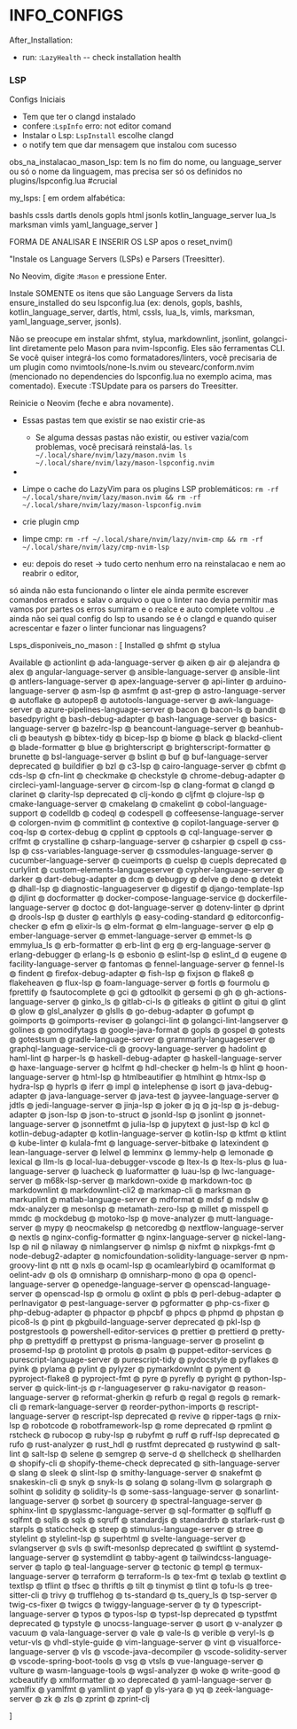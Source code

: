 # INFO_CONFIGS

After_Installation:
- run: :`LazyHealth` -- check installation health


### LSP
Configs Iniciais
- Tem que ter o clangd instalado
- confere :`LspInfo` erro: not editor comand
- Instalar o Lsp: `LspInstall` escolhe clangd 
- o notify tem que dar mensagem que instalou com sucesso 

obs_na_instalacao_mason_lsp: tem ls no fim do nome, ou language_server ou só o nome da linguagem, mas precisa ser só os definidos no plugins/lspconfig.lua #crucial

my_lsps: [
  em ordem alfabética:

bashls
cssls
dartls
denols
gopls
html
jsonls
kotlin_language_server
lua_ls
marksman
vimls
yaml_language_server
]

FORMA DE ANALISAR E INSERIR OS LSP
apos o reset_nvim()

"Instale os Language Servers (LSPs) e Parsers (Treesitter).

No Neovim, digite :`Mason` e pressione Enter.

Instale SOMENTE os itens que são Language Servers da lista ensure_installed do seu lspconfig.lua 
(ex: denols, gopls, bashls, kotlin_language_server, dartls, html, cssls, lua_ls, vimls, marksman, yaml_language_server, jsonls).

Não se preocupe em instalar shfmt, stylua, markdownlint, jsonlint, golangci-lint diretamente pelo Mason para nvim-lspconfig. Eles são ferramentas CLI. Se você quiser integrá-los como formatadores/linters, você precisaria de um plugin como nvimtools/none-ls.nvim ou stevearc/conform.nvim (mencionado no dependencies do lspconfig.lua no exemplo acima, mas comentado).
Execute :TSUpdate para os parsers do Treesitter.

Reinicie o Neovim (feche e abra novamente).


- Essas pastas tem que existir se nao existir crie-as
  - Se alguma dessas pastas não existir, ou estiver vazia/com problemas, você precisará reinstalá-las.
`
ls ~/.local/share/nvim/lazy/mason.nvim
ls ~/.local/share/nvim/lazy/mason-lspconfig.nvim
` 
- 
- Limpe o cache do LazyVim para os plugins LSP problemáticos:
`
rm -rf ~/.local/share/nvim/lazy/mason.nvim && rm -rf ~/.local/share/nvim/lazy/mason-lspconfig.nvim
`
- crie plugin cmp
- limpe cmp: `rm -rf ~/.local/share/nvim/lazy/nvim-cmp && rm -rf ~/.local/share/nvim/lazy/cmp-nvim-lsp`

- eu: depois do reset -> tudo certo nenhum erro na reinstalacao e nem ao reabrir o editor,

só ainda não esta funcionando o linter ele ainda permite escrever comandos errados e salav o arquivo o que o linter nao devia permitir mas vamos por partes os erros sumiram e o realce e auto complete voltou ..e ainda não sei qual config do lsp to usando se é o clangd  e quando quiser acrescentar e fazer o linter funcionar nas linguagens? 

Lsps_disponiveis_no_mason : [
  Installed
    ◍ shfmt
    ◍ stylua

  Available
    ◍ actionlint
    ◍ ada-language-server
    ◍ aiken
    ◍ air
    ◍ alejandra
    ◍ alex
    ◍ angular-language-server
    ◍ ansible-language-server
    ◍ ansible-lint
    ◍ antlers-language-server
    ◍ apex-language-server
    ◍ api-linter
    ◍ arduino-language-server
    ◍ asm-lsp
    ◍ asmfmt
    ◍ ast-grep
    ◍ astro-language-server
    ◍ autoflake
    ◍ autopep8
    ◍ autotools-language-server
    ◍ awk-language-server
    ◍ azure-pipelines-language-server
    ◍ bacon
    ◍ bacon-ls
    ◍ bandit
    ◍ basedpyright
    ◍ bash-debug-adapter
    ◍ bash-language-server
    ◍ basics-language-server
    ◍ bazelrc-lsp
    ◍ beancount-language-server
    ◍ beanhub-cli
    ◍ beautysh
    ◍ bibtex-tidy
    ◍ bicep-lsp
    ◍ biome
    ◍ black
    ◍ blackd-client
    ◍ blade-formatter
    ◍ blue
    ◍ brighterscript
    ◍ brighterscript-formatter
    ◍ brunette
    ◍ bsl-language-server
    ◍ bslint
    ◍ buf
    ◍ buf-language-server deprecated
    ◍ buildifier
    ◍ bzl
    ◍ c3-lsp
    ◍ cairo-language-server
    ◍ cbfmt
    ◍ cds-lsp
    ◍ cfn-lint
    ◍ checkmake
    ◍ checkstyle
    ◍ chrome-debug-adapter
    ◍ circleci-yaml-language-server
    ◍ circom-lsp
    ◍ clang-format
    ◍ clangd
    ◍ clarinet
    ◍ clarity-lsp deprecated
    ◍ clj-kondo
    ◍ cljfmt
    ◍ clojure-lsp
    ◍ cmake-language-server
    ◍ cmakelang
    ◍ cmakelint
    ◍ cobol-language-support
    ◍ codelldb
    ◍ codeql
    ◍ codespell
    ◍ coffeesense-language-server
    ◍ colorgen-nvim
    ◍ commitlint
    ◍ contextive
    ◍ copilot-language-server
    ◍ coq-lsp
    ◍ cortex-debug
    ◍ cpplint
    ◍ cpptools
    ◍ cql-language-server
    ◍ crlfmt
    ◍ crystalline
    ◍ csharp-language-server
    ◍ csharpier
    ◍ cspell
    ◍ css-lsp
    ◍ css-variables-language-server
    ◍ cssmodules-language-server
    ◍ cucumber-language-server
    ◍ cueimports
    ◍ cuelsp
    ◍ cuepls deprecated
    ◍ curlylint
    ◍ custom-elements-languageserver
    ◍ cypher-language-server
    ◍ darker
    ◍ dart-debug-adapter
    ◍ dcm
    ◍ debugpy
    ◍ delve
    ◍ deno
    ◍ detekt
    ◍ dhall-lsp
    ◍ diagnostic-languageserver
    ◍ digestif
    ◍ django-template-lsp
    ◍ djlint
    ◍ docformatter
    ◍ docker-compose-language-service
    ◍ dockerfile-language-server
    ◍ doctoc
    ◍ dot-language-server
    ◍ dotenv-linter
    ◍ dprint
    ◍ drools-lsp
    ◍ duster
    ◍ earthlyls
    ◍ easy-coding-standard
    ◍ editorconfig-checker
    ◍ efm
    ◍ elixir-ls
    ◍ elm-format
    ◍ elm-language-server
    ◍ elp
    ◍ ember-language-server
    ◍ emmet-language-server
    ◍ emmet-ls
    ◍ emmylua_ls
    ◍ erb-formatter
    ◍ erb-lint
    ◍ erg
    ◍ erg-language-server
    ◍ erlang-debugger
    ◍ erlang-ls
    ◍ esbonio
    ◍ eslint-lsp
    ◍ eslint_d
    ◍ eugene
    ◍ facility-language-server
    ◍ fantomas
    ◍ fennel-language-server
    ◍ fennel-ls
    ◍ findent
    ◍ firefox-debug-adapter
    ◍ fish-lsp
    ◍ fixjson
    ◍ flake8
    ◍ flakeheaven
    ◍ flux-lsp
    ◍ foam-language-server
    ◍ fortls
    ◍ fourmolu
    ◍ fprettify
    ◍ fsautocomplete
    ◍ gci
    ◍ gdtoolkit
    ◍ gersemi
    ◍ gh
    ◍ gh-actions-language-server
    ◍ ginko_ls
    ◍ gitlab-ci-ls
    ◍ gitleaks
    ◍ gitlint
    ◍ gitui
    ◍ glint
    ◍ glow
    ◍ glsl_analyzer
    ◍ glslls
    ◍ go-debug-adapter
    ◍ gofumpt
    ◍ goimports
    ◍ goimports-reviser
    ◍ golangci-lint
    ◍ golangci-lint-langserver
    ◍ golines
    ◍ gomodifytags
    ◍ google-java-format
    ◍ gopls
    ◍ gospel
    ◍ gotests
    ◍ gotestsum
    ◍ gradle-language-server
    ◍ grammarly-languageserver
    ◍ graphql-language-service-cli
    ◍ groovy-language-server
    ◍ hadolint
    ◍ haml-lint
    ◍ harper-ls
    ◍ haskell-debug-adapter
    ◍ haskell-language-server
    ◍ haxe-language-server
    ◍ hclfmt
    ◍ hdl-checker
    ◍ helm-ls
    ◍ hlint
    ◍ hoon-language-server
    ◍ html-lsp
    ◍ htmlbeautifier
    ◍ htmlhint
    ◍ htmx-lsp
    ◍ hydra-lsp
    ◍ hyprls
    ◍ iferr
    ◍ impl
    ◍ intelephense
    ◍ isort
    ◍ java-debug-adapter
    ◍ java-language-server
    ◍ java-test
    ◍ jayvee-language-server
    ◍ jdtls
    ◍ jedi-language-server
    ◍ jinja-lsp
    ◍ joker
    ◍ jq
    ◍ jq-lsp
    ◍ js-debug-adapter
    ◍ json-lsp
    ◍ json-to-struct
    ◍ jsonld-lsp
    ◍ jsonlint
    ◍ jsonnet-language-server
    ◍ jsonnetfmt
    ◍ julia-lsp
    ◍ jupytext
    ◍ just-lsp
    ◍ kcl
    ◍ kotlin-debug-adapter
    ◍ kotlin-language-server
    ◍ kotlin-lsp
    ◍ ktfmt
    ◍ ktlint
    ◍ kube-linter
    ◍ kulala-fmt
    ◍ language-server-bitbake
    ◍ latexindent
    ◍ lean-language-server
    ◍ lelwel
    ◍ lemminx
    ◍ lemmy-help
    ◍ lemonade
    ◍ lexical
    ◍ llm-ls
    ◍ local-lua-debugger-vscode
    ◍ ltex-ls
    ◍ ltex-ls-plus
    ◍ lua-language-server
    ◍ luacheck
    ◍ luaformatter
    ◍ luau-lsp
    ◍ lwc-language-server
    ◍ m68k-lsp-server
    ◍ markdown-oxide
    ◍ markdown-toc
    ◍ markdownlint
    ◍ markdownlint-cli2
    ◍ markmap-cli
    ◍ marksman
    ◍ markuplint
    ◍ matlab-language-server
    ◍ mdformat
    ◍ mdsf
    ◍ mdslw
    ◍ mdx-analyzer
    ◍ mesonlsp
    ◍ metamath-zero-lsp
    ◍ millet
    ◍ misspell
    ◍ mmdc
    ◍ mockdebug
    ◍ motoko-lsp
    ◍ move-analyzer
    ◍ mutt-language-server
    ◍ mypy
    ◍ neocmakelsp
    ◍ netcoredbg
    ◍ nextflow-language-server
    ◍ nextls
    ◍ nginx-config-formatter
    ◍ nginx-language-server
    ◍ nickel-lang-lsp
    ◍ nil
    ◍ nilaway
    ◍ nimlangserver
    ◍ nimlsp
    ◍ nixfmt
    ◍ nixpkgs-fmt
    ◍ node-debug2-adapter
    ◍ nomicfoundation-solidity-language-server
    ◍ npm-groovy-lint
    ◍ ntt
    ◍ nxls
    ◍ ocaml-lsp
    ◍ ocamlearlybird
    ◍ ocamlformat
    ◍ oelint-adv
    ◍ ols
    ◍ omnisharp
    ◍ omnisharp-mono
    ◍ opa
    ◍ opencl-language-server
    ◍ openedge-language-server
    ◍ openscad-language-server
    ◍ openscad-lsp
    ◍ ormolu
    ◍ oxlint
    ◍ pbls
    ◍ perl-debug-adapter
    ◍ perlnavigator
    ◍ pest-language-server
    ◍ pgformatter
    ◍ php-cs-fixer
    ◍ php-debug-adapter
    ◍ phpactor
    ◍ phpcbf
    ◍ phpcs
    ◍ phpmd
    ◍ phpstan
    ◍ pico8-ls
    ◍ pint
    ◍ pkgbuild-language-server deprecated
    ◍ pkl-lsp
    ◍ postgrestools
    ◍ powershell-editor-services
    ◍ prettier
    ◍ prettierd
    ◍ pretty-php
    ◍ prettydiff
    ◍ prettypst
    ◍ prisma-language-server
    ◍ proselint
    ◍ prosemd-lsp
    ◍ protolint
    ◍ protols
    ◍ psalm
    ◍ puppet-editor-services
    ◍ purescript-language-server
    ◍ purescript-tidy
    ◍ pydocstyle
    ◍ pyflakes
    ◍ pyink
    ◍ pylama
    ◍ pylint
    ◍ pylyzer
    ◍ pymarkdownlnt
    ◍ pyment
    ◍ pyproject-flake8
    ◍ pyproject-fmt
    ◍ pyre
    ◍ pyrefly
    ◍ pyright
    ◍ python-lsp-server
    ◍ quick-lint-js
    ◍ r-languageserver
    ◍ raku-navigator
    ◍ reason-language-server
    ◍ reformat-gherkin
    ◍ refurb
    ◍ regal
    ◍ regols
    ◍ remark-cli
    ◍ remark-language-server
    ◍ reorder-python-imports
    ◍ rescript-language-server
    ◍ rescript-lsp deprecated
    ◍ revive
    ◍ ripper-tags
    ◍ rnix-lsp
    ◍ robotcode
    ◍ robotframework-lsp
    ◍ rome deprecated
    ◍ rpmlint
    ◍ rstcheck
    ◍ rubocop
    ◍ ruby-lsp
    ◍ rubyfmt
    ◍ ruff
    ◍ ruff-lsp deprecated
    ◍ rufo
    ◍ rust-analyzer
    ◍ rust_hdl
    ◍ rustfmt deprecated
    ◍ rustywind
    ◍ salt-lint
    ◍ salt-lsp
    ◍ selene
    ◍ semgrep
    ◍ serve-d
    ◍ shellcheck
    ◍ shellharden
    ◍ shopify-cli
    ◍ shopify-theme-check deprecated
    ◍ sith-language-server
    ◍ slang
    ◍ sleek
    ◍ slint-lsp
    ◍ smithy-language-server
    ◍ snakefmt
    ◍ snakeskin-cli
    ◍ snyk
    ◍ snyk-ls
    ◍ solang
    ◍ solang-llvm
    ◍ solargraph
    ◍ solhint
    ◍ solidity
    ◍ solidity-ls
    ◍ some-sass-language-server
    ◍ sonarlint-language-server
    ◍ sorbet
    ◍ sourcery
    ◍ spectral-language-server
    ◍ sphinx-lint
    ◍ spyglassmc-language-server
    ◍ sql-formatter
    ◍ sqlfluff
    ◍ sqlfmt
    ◍ sqlls
    ◍ sqls
    ◍ sqruff
    ◍ standardjs
    ◍ standardrb
    ◍ starlark-rust
    ◍ starpls
    ◍ staticcheck
    ◍ steep
    ◍ stimulus-language-server
    ◍ stree
    ◍ stylelint
    ◍ stylelint-lsp
    ◍ superhtml
    ◍ svelte-language-server
    ◍ svlangserver
    ◍ svls
    ◍ swift-mesonlsp deprecated
    ◍ swiftlint
    ◍ systemd-language-server
    ◍ systemdlint
    ◍ tabby-agent
    ◍ tailwindcss-language-server
    ◍ taplo
    ◍ teal-language-server
    ◍ tectonic
    ◍ templ
    ◍ termux-language-server
    ◍ terraform
    ◍ terraform-ls
    ◍ tex-fmt
    ◍ texlab
    ◍ textlint
    ◍ textlsp
    ◍ tflint
    ◍ tfsec
    ◍ thriftls
    ◍ tilt
    ◍ tinymist
    ◍ tlint
    ◍ tofu-ls
    ◍ tree-sitter-cli
    ◍ trivy
    ◍ trufflehog
    ◍ ts-standard
    ◍ ts_query_ls
    ◍ tsp-server
    ◍ twig-cs-fixer
    ◍ twigcs
    ◍ twiggy-language-server
    ◍ ty
    ◍ typescript-language-server
    ◍ typos
    ◍ typos-lsp
    ◍ typst-lsp deprecated
    ◍ typstfmt deprecated
    ◍ typstyle
    ◍ unocss-language-server
    ◍ usort
    ◍ v-analyzer
    ◍ vacuum
    ◍ vala-language-server
    ◍ vale
    ◍ vale-ls
    ◍ verible
    ◍ veryl-ls
    ◍ vetur-vls
    ◍ vhdl-style-guide
    ◍ vim-language-server
    ◍ vint
    ◍ visualforce-language-server
    ◍ vls
    ◍ vscode-java-decompiler
    ◍ vscode-solidity-server
    ◍ vscode-spring-boot-tools
    ◍ vsg
    ◍ vtsls
    ◍ vue-language-server
    ◍ vulture
    ◍ wasm-language-tools
    ◍ wgsl-analyzer
    ◍ woke
    ◍ write-good
    ◍ xcbeautify
    ◍ xmlformatter
    ◍ xo deprecated
    ◍ yaml-language-server
    ◍ yamlfix
    ◍ yamlfmt
    ◍ yamllint
    ◍ yapf
    ◍ yls-yara
    ◍ yq
    ◍ zeek-language-server
    ◍ zk
    ◍ zls
    ◍ zprint
    ◍ zprint-clj


]